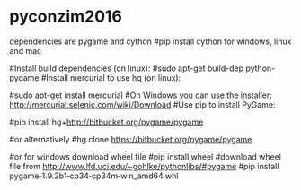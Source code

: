 # pyconzim2016

dependencies are pygame and cython
#pip install cython for windows, linux and mac

#Install build dependencies (on linux):
#sudo apt-get build-dep python-pygame
#Install mercurial to use hg (on linux):

#sudo apt-get install mercurial
#On Windows you can use the installer: http://mercurial.selenic.com/wiki/Download
#Use pip to install PyGame:

#pip install hg+http://bitbucket.org/pygame/pygame

#or alternatively
#hg clone https://bitbucket.org/pygame/pygame

#or for windows download wheel file
#pip install wheel
#download wheel file from http://www.lfd.uci.edu/~gohlke/pythonlibs/#pygame
#pip install pygame‑1.9.2b1‑cp34‑cp34m‑win_amd64.whl
